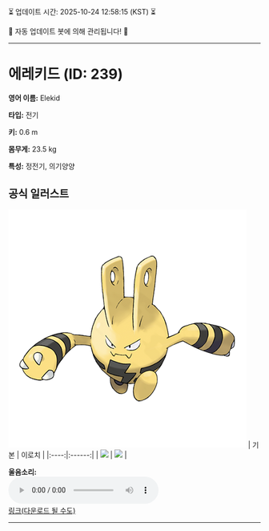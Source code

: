 
⏳ 업데이트 시간: 2025-10-24 12:58:15 (KST) ⏳

🤖 자동 업데이트 봇에 의해 관리됩니다! 🤖

---

# 에레키드 (ID: 239)
**영어 이름:** Elekid

**타입:** 전기

**키:** 0.6 m

**몸무게:** 23.5 kg

**특성:** 정전기, 의기양양

## 공식 일러스트
![](https://raw.githubusercontent.com/PokeAPI/sprites/master/sprites/pokemon/other/official-artwork/239.png)
| 기본 | 이로치 |
|:----:|:------:|
| <img src="http://play.pokemonshowdown.com/sprites/ani/elekid.gif" width="200"> | <img src="http://play.pokemonshowdown.com/sprites/ani-shiny/elekid.gif" width="200"> |

**울음소리:**<br><audio controls src="https://raw.githubusercontent.com/PokeAPI/cries/main/cries/pokemon/latest/239.ogg"></audio><br> [링크(다운로드 될 수도)](https://raw.githubusercontent.com/PokeAPI/cries/main/cries/pokemon/latest/239.ogg)


---
